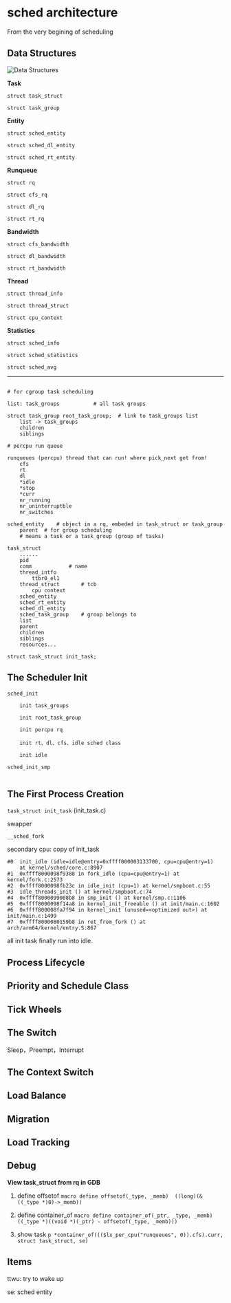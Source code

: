 # sched architecture

From the very begining of scheduling

## Data Structures

![Data Structures]()

**Task**

`struct task_struct`

`struct task_group`

**Entity**

`struct sched_entity`

`struct sched_dl_entity`

`struct sched_rt_entity`

**Runqueue**

`struct rq`

`struct cfs_rq`

`struct dl_rq`

`struct rt_rq`

**Bandwidth**

`struct cfs_bandwidth`

`struct dl_bandwidth`

`struct rt_bandwidth`

**Thread**

`struct thread_info`

`struct thread_struct`

`struct cpu_context`

**Statistics**

`struct sched_info`

`struct sched_statistics`

`struct sched_avg`

-------------------

```

# for cgroup task scheduling

list: task_groups			# all task groups

struct task_group root_task_group;	# link to task_groups list
	list -> task_groups
	children
	siblings

# percpu run queue

runqueues (percpu) thread that can run! where pick_next get from!
	cfs
	rt
	dl
	*idle
	*stop
	*curr
	nr_running
	nr_uninterruptble
	nr_switches

sched_entity	# object in a rq, embeded in task_struct or task_group
	parent	# for group scheduling
	# means a task or a task_group (group of tasks)

task_struct
	......
	pid
	comm			# name
	thread_intfo
		ttbr0_el1
	thread_struct		# tcb
		cpu context
	sched_entity
	sched_rt_entity
	sched_dl_entity
	sched_task_group	# group belongs to
	list
	parent
	children
	siblings
	resources...

struct task_struct init_task;

```

## The Scheduler Init

```
sched_init

	init task_groups

	init root_task_group

	init percpu rq

	init rt、dl、cfs、idle sched class

	init idle

sched_init_smp


```

## The First Process Creation

`task_struct init_task` (init_task.c)

swapper

`__sched_fork`

secondary cpu: copy of init_task

```
#0  init_idle (idle=idle@entry=0xffff000003133700, cpu=cpu@entry=1)
    at kernel/sched/core.c:8907
#1  0xffff8000098f9388 in fork_idle (cpu=cpu@entry=1) at kernel/fork.c:2573
#2  0xffff8000098fb23c in idle_init (cpu=1) at kernel/smpboot.c:55
#3  idle_threads_init () at kernel/smpboot.c:74
#4  0xffff8000099008b8 in smp_init () at kernel/smp.c:1106
#5  0xffff8000098f14a8 in kernel_init_freeable () at init/main.c:1602
#6  0xffff800008fa7f94 in kernel_init (unused=<optimized out>) at init/main.c:1499
#7  0xffff8000080159b8 in ret_from_fork () at arch/arm64/kernel/entry.S:867

```

all init task finally run into idle.

## Process Lifecycle

## Priority and Schedule Class

## Tick Wheels

## The Switch

Sleep，Preempt，Interrupt

## The Context Switch

## Load Balance

## Migration

## Load Tracking



## Debug

**View task_struct from rq in GDB**

1. define offsetof
`macro define offsetof(_type, _memb)  ((long)(&((_type *)0)->_memb))`

2. define container_of
`macro define container_of(_ptr, _type, _memb) ((_type *)((void *)(_ptr) - offsetof(_type, _memb)))`

3. show task
`p *container_of((($lx_per_cpu("runqueues", 0)).cfs).curr, struct task_struct, se)`

## Items

ttwu: try to wake up

se: sched entity